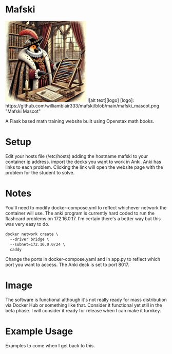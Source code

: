 # Mafski

<img src="https://github.com/williamblair333/mafski/blob/main/mafski_mascot.png" width=50% height=50%>
![alt text][logo]
[logo]: https://github.com/williamblair333/mafski/blob/main/mafski_mascot.png "Mafski Mascot"

A Flask based math training website built using Openstax math books.

# Setup 
Edit your hosts file (/etc/hosts) adding the hostname mafski to your container ip address.
import the decks you want to work in Anki. Anki has links to each problem. Clicking the link will open the website page with the problem for the student to solve.

# Notes 
You'll need to modify docker-compose.yml to reflect whichever network the container will use.  The anki program is currently hard coded to run the flashcard problems on 172.16.0.17.  I'm certain there's a better way but this was very easy to do.  

```
docker network create \
  --driver bridge \
  --subnet=172.16.0.0/24 \
  caddy
```
Change the ports in docker-compose.yaml and in app.py to reflect which port you want to access.  The Anki deck is set to port 8017.

# Image
The software is functional although it's not really ready for mass distribution via Docker Hub or something like that.  Consider it functional yet still in the beta phase.  I will consider it ready for release when I can make it turnkey.

# Example Usage
Examples to come when I get back to this.
